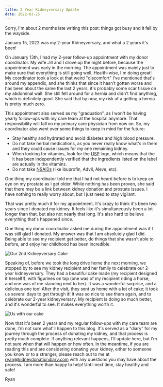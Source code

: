 ```yaml
---
title: 2 Year Kidneyversary Update
date: 2022-03-25
---
```


Sorry, I'm about 2 months late writing this post: things got busy and it fell by the wayside.

January 15, 2022 was my 2-year Kidneyversary, and what a 2 years it's been!

On January 13th, I had my 2-year follow-up appointment with my donor coordinator. My wife Jill and I drove up the night before, because the appointment was early in the morning. The appointment was mainly just to make sure that everything is still going well. Health-wise, I'm doing great! My coordinator took a look at that weird "discomfort" I've mentioned that's around my appendix, and she thinks that since it hasn't gotten worse and has been about the same the last 2 years, it's probably some scar tissue on my abdominal wall. She still felt around for a hernia and didn't find anything, which is definitely good. She said that by now, my risk of a getting a hernia is pretty much zero.

This appointment also served as my "graduation", as I won't be having yearly follow-ups with my care team at the hospital anymore. That responsibility will fall on my primary care physician from now on. So, my coordinator also went over some things to keep in mind for the future:

- Stay healthy and hydrated and avoid diabetes and high blood pressure.
- Do not take herbal medications, as you never really know what's in them and they could cause issues for my one remaining kidney.
- When looking for vitamins, look for the [USP](https://www.quality-supplements.org/about) logo, which means that the it has been independently verified that the ingredients listed on the label are actually in the vitamins.
- Do not take [NSAIDs](https://en.wikipedia.org/wiki/Nonsteroidal_anti-inflammatory_drug) (like ibuprofin, Advil, Aleve, etc).

One thing my coordinator told me that I had not heard before is to keep an eye on my prostate as I get older. While nothing has been proven, she said that there may be a link between kidney donation and prostate issues. I have nothing to really worry about, but I just need to stay vigilant.

That was pretty much it for my appointment. It's crazy to think it's been two years since I donated my kidney. It feels like it's simultaneously been a lot longer than that, but also not nearly that long. It's also hard to believe everything that's happened since.

One thing my donor coordinator asked me during the appointment was if I was still glad I donated. My answer was that I am absolutely glad I did. Being able to see my recipient get better, do things that she wasn't able to before, and enjoy her childhood has been incredible.

![Our 2nd Kidneyversary Cake](kidneyversary-2-cake)

Speaking of, before we took the long drive home the next morning, we stopped by to see my kidney recipient and her family to celebrate our 2-year kidneyversary. They had a beautiful cake made (my recipient designed it herself!), with figurines on top (one was of my recipient riding a horse, and one was of me standing next to her). It was a wonderful surprise, and a delicious one too! After the visit, they sent us home with a lot of cake; it took us several days to get through it! It was so nice to see them again, and to celebrate our 2-year kidneyversary. My recipient is doing so much better, and it's wonderful to see. It makes everything worth it.

![Us with our cake](us-with-cake)

Now that it's been 2 years and my regular follow-ups with my care team are done, I'm not sure what'll happen to this blog. It's served as a "diary" for my journey through the process of donating my kidney, and that process is pretty much complete. If anything relevant happens, I'll update here, but I'm not sure when that will happen or how often. In the meantime, if you are reading this and are considering donating your kidney, either to someone you know or to a stranger, please reach out to me at [ryan@kidneydonationdiary.com](mailto:ryan@kidneydonationdiary.com) with any questions you may have about the process. I am more than happy to help! Until next time, stay healthy and safe!

Ryan
